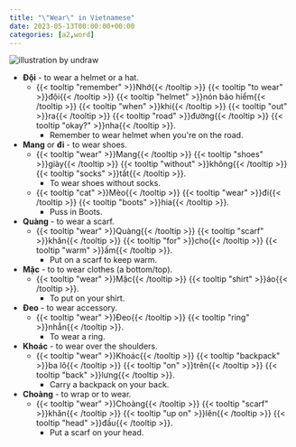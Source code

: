 ```yaml
---
title: "\"Wear\" in Vietnamese"
date: 2023-05-13T00:00:00+00:00
categories: [a2,word]
---
```


![illustration by undraw](/images/undraw/undraw_Window_shopping_re_0kbm.png)

- **Đội** - to wear a helmet or a hat.
    - {{< tooltip "remember" >}}Nhớ{{< /tooltip >}}
      {{< tooltip "to wear" >}}đội{{< /tooltip >}}
      {{< tooltip "helmet" >}}nón bảo hiểm{{< /tooltip >}}
      {{< tooltip "when" >}}khi{{< /tooltip >}}
      {{< tooltip "out" >}}ra{{< /tooltip >}}
      {{< tooltip "road" >}}đường{{< /tooltip >}}
      {{< tooltip "okay?" >}}nha{{< /tooltip >}}.
        - Remember to wear helmet when you're on the road.
- **Mang** or **đi** - to wear shoes.
    - {{< tooltip "wear" >}}Mang{{< /tooltip >}}
      {{< tooltip "shoes" >}}giày{{< /tooltip >}}
      {{< tooltip "without" >}}không{{< /tooltip >}}
      {{< tooltip "socks" >}}tất{{< /tooltip >}}.
        - To wear shoes without socks.
    - {{< tooltip "cat" >}}Mèo{{< /tooltip >}}
      {{< tooltip "wear" >}}đi{{< /tooltip >}}
      {{< tooltip "boots" >}}hia{{< /tooltip >}}.
        - Puss in Boots.
- **Quàng** - to wear a scarf.
    - {{< tooltip "wear" >}}Quàng{{< /tooltip >}}
      {{< tooltip "scarf" >}}khăn{{< /tooltip >}}
      {{< tooltip "for" >}}cho{{< /tooltip >}}
      {{< tooltip "warm" >}}ấm{{< /tooltip >}}.
        - Put on a scarf to keep warm.
- **Mặc** - to to wear clothes (a bottom/top).
    - {{< tooltip "wear" >}}Mặc{{< /tooltip >}}
      {{< tooltip "shirt" >}}áo{{< /tooltip >}}.
        - To put on your shirt.
- **Đeo** - to wear accessory.
    - {{< tooltip "wear" >}}Đeo{{< /tooltip >}}
      {{< tooltip "ring" >}}nhẫn{{< /tooltip >}}.
        - To wear a ring.
- **Khoác** - to wear over the shoulders.
    - {{< tooltip "wear" >}}Khoác{{< /tooltip >}}
      {{< tooltip "backpack" >}}ba lô{{< /tooltip >}}
      {{< tooltip "on" >}}trên{{< /tooltip >}}
      {{< tooltip "back" >}}lưng{{< /tooltip >}}.
        - Carry a backpack on your back.
- **Choàng** - to wrap or to wear.
    - {{< tooltip "wear" >}}Choàng{{< /tooltip >}}
      {{< tooltip "scarf" >}}khăn{{< /tooltip >}}
      {{< tooltip "up on" >}}lên{{< /tooltip >}}
      {{< tooltip "head" >}}đầu{{< /tooltip >}}.
        - Put a scarf on your head.
